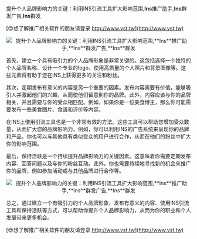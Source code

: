 提升个人品牌影响力的关键：利用INS引流工具扩大影响范围,**Ins**推广助手,**Ins**群发广告,**Ins**群发

[😍想了解推广相关软件的朋友请登录 http://www.vst.tw](http://www.vst.tw)

 <center><img src="https://vst.tw/MP4/tuiguang/png/3.png" alt="提升个人品牌影响力的关键：利用INS引流工具扩大影响范围,**Ins**推广助手,**Ins**群发广告,**Ins**群发"></center>

首先，建立一个具有吸引力的个人品牌形象是非常关键的。这包括选择一个独特的个人品牌名称、设计一个专业的logo、使用高质量的个人照片和背景图像等。这些元素将有助于您在INS上获得更多的关注和粉丝。

其次，定期发布有意义的内容是另一个重要的因素。发布内容需要有价值，能够吸引人并激起他们的兴趣，从而使他们留意到你的品牌。此外，内容应该与你的品牌相关，并且需要与你的受众相匹配。例如，如果你是一位美食博主，那么你可能需要发布一些美食图片、食谱和评价等内容。

在INS上使用引流工具也是一个非常有效的方法。这些工具可以帮助您增加受众数量，从而扩大您的品牌影响力。例如，你可以利用INS的广告系统来呈现你的品牌和产品。你也可以与其他具有类似受众的用户进行合作，从而在他们的粉丝中扩大你的影响范围。

最后，保持活跃是一个持续提升品牌影响力的关键因素。这意味着你需要定期发布内容、回答问题以及与你的粉丝互动。此外，你也需要持续地寻找新的机会来推广你的品牌，例如参加活动或与其他品牌进行合作等。

 <center><img src="https://vst.tw/MP4/tuiguang/png/8.png" alt="提升个人品牌影响力的关键：利用INS引流工具扩大影响范围,**Ins**推广助手,**Ins**群发广告,**Ins**群发"></center>

总之，通过建立一个有吸引力的个人品牌形象、发布有意义的内容、使用INS引流工具和保持活跃等方式，可以帮助你提升个人品牌影响力，从而为你的职业和个人发展带来更多机会。

[😍想了解推广相关软件的朋友请登录 http://www.vst.tw](http://www.vst.tw)



